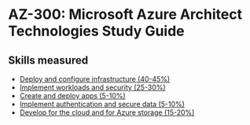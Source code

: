 # AZ-300: Microsoft Azure Architect Technologies Study Guide
## Skills measured
* [Deploy and configure infrastructure (40-45%)](1-Deploy%20and%20configure%20infrastructure%20(40-45%25).md)
* [Implement workloads and security (25-30%)](2-Implement%20workloads%20and%20security%20(25-30%25).md)
* [Create and deploy apps (5-10%)](3-Create%20and%20deploy%20apps%20(5-10%25).md)
* [Implement authentication and secure data (5-10%)](4-Implement%20authentication%20and%20secure%20data%20(5-10%25).md)
* [Develop for the cloud and for Azure storage (15-20%)](5-Develop%20for%20the%20cloud%20and%20for%20Azure%20storage%20(15-20%25).md)